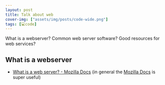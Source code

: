 ```yaml
---
layout: post
title: Talk about web 
cover-img: ["assets/img/posts/code-wide.png"]
tags: [💻code]
---
```


<!-- # Talk about web -->

What is a webserver?
Common web server software? 
Good resources for web services?


## What is a webserver

* [What is a web server? - Mozilla Docs](https://developer.mozilla.org/en-US/docs/Learn/Common_questions/What_is_a_web_server) (in general the [Mozilla Docs](https://developer.mozilla.org/en-US/docs/Learn) is super useful)
